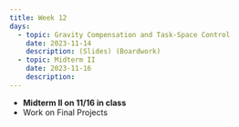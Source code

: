 ```yaml
---
title: Week 12
days:
  - topic: Gravity Compensation and Task-Space Control
    date: 2023-11-14
    description: (Slides) (Boardwork)
  - topic: Midterm II
    date: 2023-11-16
    description:
---
```


- **Midterm II on 11/16 in class**
- Work on Final Projects

<a id="Week13"></a>




